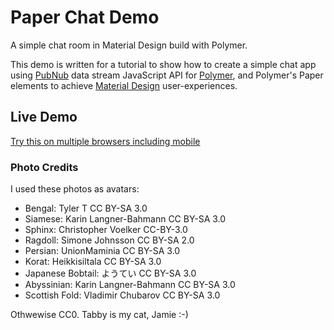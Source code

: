 # Paper Chat Demo

A simple chat room in Material Design build with Polymer.

This demo is written for a tutorial to show how to create a simple chat app using [PubNub][pubnub] data stream JavaScript API for [Polymer][polymer], and Polymer's Paper elements to achieve [Material Design][md] user-experiences.

## Live Demo

[Try this on multiple browsers including mobile](http://pubnub.github.io/paper-chat/index.html)

### Photo Credits

I used these photos as avatars:

- Bengal: Tyler T CC BY-SA 3.0
- Siamese: Karin Langner-Bahmann CC BY-SA 3.0 
- Sphinx: Christopher Voelker CC-BY-3.0 
- Ragdoll: Simone Johnsson CC BY-SA 2.0
- Persian: UnionMaminia CC BY-SA 3.0
- Korat: Heikkisiltala CC BY-SA 3.0
- Japanese Bobtail: ようてい  CC BY-SA 3.0
- Abyssinian: Karin Langner-Bahmann CC BY-SA 3.0
- Scottish Fold: Vladimir Chubarov CC BY-SA 3.0

Othwewise CC0. Tabby is my cat, Jamie :-)





[polymer]: https://www.polymer-project.org
[md]: http://www.google.com/design/spec/material-design/introduction.html
[pubnub]: http://www.pubnub.com/docs/javascript/javascript-sdk.html

